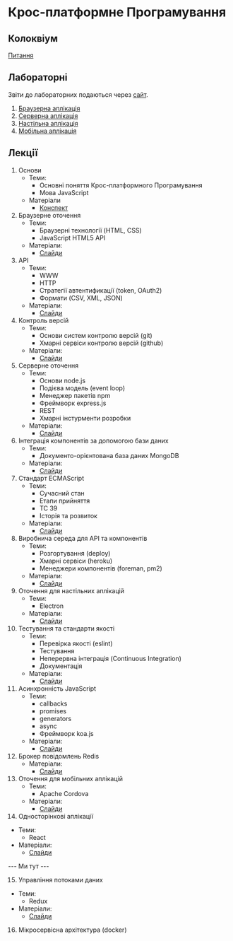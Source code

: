 # Крос-платформне Програмування

## Колоквіум
[Питання](docs/quiz-first.md)

## Лабораторні
Звіти до лабораторних подаються через [сайт](http://novel.university).

1. [Браузерна аплікація](labs/01-browser.md)
2. [Серверна аплікація](labs/02-server.md)
3. [Настільна аплікація](labs/03-desktop.md)
4. [Мобільна аплікація](labs/04-mobile.md)

## Лекції
1. Основи
    - Теми:
      - Основні поняття Крос-платформного Програмування
      - Мова JavaScript
    - Матеріали
      - [Конспект](lectures/01-javascript.md)
2. Браузерне оточення
    - Теми:
      - Браузерні технології (HTML, CSS)
      - JavaScript HTML5 API
    - Матеріали:
      - [Слайди](https://vntu-kpp.herokuapp.com/slides/02-browser)
3. API
    - Теми:
      - WWW
      - HTTP
      - Стратегії автентификації (token, OAuth2)
      - Формати (CSV, XML, JSON)
    - Матеріали:
      - [Слайди](https://vntu-kpp.herokuapp.com/slides/03-api)
4. Контроль версій
    - Теми:
      - Основи систем контролю версій (git)
      - Хмарні сервіси контролю версій (github)
    - Матеріали:
      - [Слайди](https://vntu-kpp.herokuapp.com/slides/04-git)
5. Серверне оточення
    - Теми:
      - Основи node.js
      - Подієва модель (event loop)
      - Менеджер пакетів npm
      - Фреймворк express.js
      - REST
      - Хмарні інстурменти розробки
    - Матеріали:
      - [Слайди](https://vntu-kpp.herokuapp.com/slides/05-node)
6. Інтеграція компонентів за допомогою бази даних
    - Теми:
      - Документо-орієнтована база даних MongoDB
    - Матеріали:
      - [Слайди](https://vntu-kpp.herokuapp.com/slides/06-db)
7. Стандарт ECMAScript
    - Теми:
      - Сучасний стан
      - Етапи прийняття
      - TC 39
      - Історія та розвиток
    - Матеріали:
      - [Слайди](https://vntu-kpp.herokuapp.com/slides/07-ecma)
8. Виробнича середа для API та компонентів
    - Теми:
      - Розгортування (deploy)
      - Хмарні сервіси (heroku)
      - Менеджери компонентів (foreman, pm2)
    - Матеріали:
      - [Слайди](https://vntu-kpp.herokuapp.com/slides/08-production)
9. Оточення для настільних аплікацій
    - Теми:
      - Electron
    - Матеріали:
      - [Слайди](https://vntu-kpp.herokuapp.com/slides/09-electron)
10. Тестування та стандарти якості
    - Теми:
      - Перевірка якості (eslint)
      - Тестування
      - Неперервна інтеграція (Continuous Integration)
      - Документація
    - Матеріали:
      - [Слайди](https://vntu-kpp.herokuapp.com/slides/10-testing)
11. Асинхронність JavaScript
    - Теми:
      - callbacks
      - promises
      - generators
      - async
      - Фреймворк koa.js
    - Матеріали:
      - [Слайди](https://vntu-kpp.herokuapp.com/slides/11-async)
12. Брокер повідомлень Redis
    - Матеріали:
      - [Слайди](https://vntu-kpp.herokuapp.com/slides/12-redis)
13. Оточення для мобільних аплікацій
    - Теми:
      - Apache Cordova
    - Матеріали:
      - [Слайди](https://vntu-kpp.herokuapp.com/slides/13-cordova)
14. Односторінкові аплікації
  - Теми:
    - React
  - Матеріали:
    - [Слайди](https://vntu-kpp.herokuapp.com/slides/14-react)

--- Ми тут ---

15. Управління потоками даних
  - Теми:
    - Redux
  - Матеріали:
    - [Слайди](https://vntu-kpp.herokuapp.com/slides/15-redux)

16. Мікросервісна архітектура (docker)
